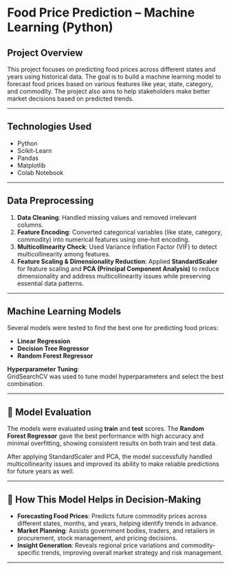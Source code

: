 # Food Price Prediction – Machine Learning (Python)

## Project Overview

This project focuses on predicting food prices across different states and years using historical data. The goal is to build a machine learning model to forecast food prices based on various features like year, state, category, and commodity. The project also aims to help stakeholders make better market decisions based on predicted trends.

---

## Technologies Used

- Python  
- Scikit-Learn  
- Pandas  
- Matplotlib  
- Colab Notebook  

---

## Data Preprocessing

1. **Data Cleaning**: Handled missing values and removed irrelevant columns.  
2. **Feature Encoding**: Converted categorical variables (like state, category, commodity) into numerical features using one-hot encoding.  
3. **Multicollinearity Check**: Used Variance Inflation Factor (VIF) to detect multicollinearity among features.  
4. **Feature Scaling & Dimensionality Reduction**: Applied **StandardScaler** for feature scaling and **PCA (Principal Component Analysis)** to reduce dimensionality and address multicollinearity issues while preserving essential data patterns.

---

## Machine Learning Models

Several models were tested to find the best one for predicting food prices:

- **Linear Regression**  
- **Decision Tree Regressor**  
- **Random Forest Regressor**

**Hyperparameter Tuning**:  
GridSearchCV was used to tune model hyperparameters and select the best combination.

---

## 📌 Model Evaluation

The models were evaluated using **train** and **test** scores. The **Random Forest Regressor** gave the best performance with high accuracy and minimal overfitting, showing consistent results on both train and test data.

After applying StandardScaler and PCA, the model successfully handled multicollinearity issues and improved its ability to make reliable predictions for future years as well.

---

## 📌 How This Model Helps in Decision-Making

- **Forecasting Food Prices**: Predicts future commodity prices across different states, months, and years, helping identify trends in advance.  
- **Market Planning**: Assists government bodies, traders, and retailers in procurement, stock management, and pricing decisions.  
- **Insight Generation**: Reveals regional price variations and commodity-specific trends, improving overall market strategy and risk management.

---

